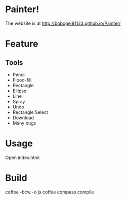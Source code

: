 # Painter!

The website is at http://bobogei81123.github.io/Painter/

# Feature
## Tools
+ Pencil
+ Flood-fill
+ Rectangle
+ Ellipse
+ Line
+ Spray
+ Undo
+ Rectangle Select
+ Download
+ Many bugs

# Usage
Open index.html

# Build
coffee -bcw -o js coffee
compass compile

